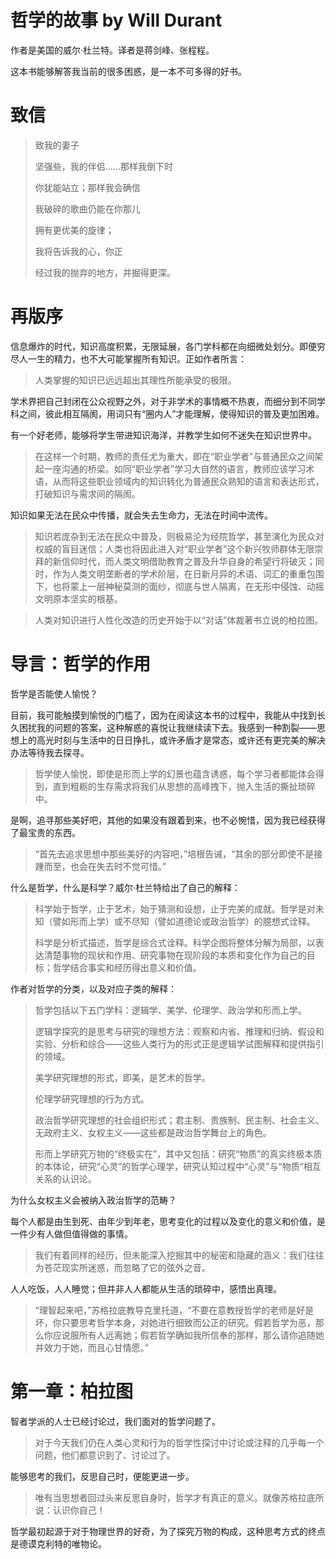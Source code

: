 # 哲学的故事 by Will Durant

作者是美国的威尔·杜兰特。译者是蒋剑峰、张程程。

这本书能够解答我当前的很多困惑，是一本不可多得的好书。

致信
====

> 致我的妻子
>
> 坚强些，我的伴侣……那样我倒下时
>
> 你犹能站立；那样我会确信
>
> 我破碎的歌曲仍能在你那儿
>
> 拥有更优美的旋律；
>
> 我将告诉我的心，你正
>
> 经过我的抛弃的地方，并掘得更深。

再版序
======

信息爆炸的时代，知识高度积累，无限延展，各门学科都在向细微处划分。即便穷尽人一生的精力，也不大可能掌握所有知识。正如作者所言：

> 人类掌握的知识已远远超出其理性所能承受的极限。

学术界把自己封闭在公众视野之外，对于非学术的事情概不热衷，而细分到不同学科之间，彼此相互隔阂，用词只有“圈内人”才能理解，使得知识的普及更加困难。

有一个好老师，能够将学生带进知识海洋，并教学生如何不迷失在知识世界中。

> 在这样一个时期，教师的责任尤为重大，即在“职业学者”与普通民众之间架起一座沟通的桥梁。如同“职业学者”学习大自然的语言，教师应该学习术语，从而将这些职业领域内的知识转化为普通民众熟知的语言和表达形式，打破知识与需求间的隔阂。

知识如果无法在民众中传播，就会失去生命力，无法在时间中流传。

> 知识若庞杂到无法在民众中普及，则极易沦为经院哲学，甚至演化为民众对权威的盲目迷信；人类也将因此进入对“职业学者”这个新兴牧师群体无限崇拜的新信仰时代，而人类文明借助教育之普及升华自身的希望行将破灭；同时，作为人类文明垄断者的学术阶层，在日新月异的术语、词汇的重重包围下，也将蒙上一层神秘莫测的面纱，彻底与世人隔离，在无形中侵蚀、动摇文明原本坚实的根基。

> 人类对知识进行人性化改造的历史开始于以“对话”体裁著书立说的柏拉图。

导言：哲学的作用
================

哲学是否能使人愉悦？

目前，我可能触摸到愉悦的门槛了，因为在阅读这本书的过程中，我能从中找到长久困扰我的问题的答案，这种解惑的喜悦让我继续读下去。我感到一种割裂——思想上的高光时刻与生活中的日日挣扎，或许矛盾才是常态，或许还有更完美的解决办法等待我去探寻。

> 哲学使人愉悦，即使是形而上学的幻景也蕴含诱惑，每个学习者都能体会得到，直到粗粝的生存需求将我们从思想的高峰拽下，抛入生活的撕扯琐碎中。

是啊，追寻那些美好吧，其他的如果没有跟着到来，也不必惋惜，因为我已经获得了最宝贵的东西。

> “首先去追求思想中那些美好的内容吧，”培根告诫，“其余的部分即使不是接踵而至，也会在失去时不觉可惜。”

什么是哲学，什么是科学？威尔·杜兰特给出了自己的解释：

> 科学始于哲学，止于艺术，始于猜测和设想，止于完美的成就。哲学是对未知（譬如形而上学）或不尽知（譬如道德论或政治哲学）的臆想式诠释。
>
> 科学是分析式描述，哲学是综合式诠释。科学企图将整体分解为局部，以表达清楚事物的现状和作用、研究事物在现阶段的本质和变化作为自己的目标；哲学结合事实和经历得出意义和价值。

作者对哲学的分类，以及对应子类的解释：

> 哲学包括以下五门学科：逻辑学、美学、伦理学、政治学和形而上学。
>
> 逻辑学探究的是思考与研究的理想方法：观察和内省、推理和归纳、假设和实验、分析和综合——这些人类行为的形式正是逻辑学试图解释和提供指引的领域。
>
> 美学研究理想的形式，即美，是艺术的哲学。
>
> 伦理学研究理想的行为方式。
>
> 政治哲学研究理想的社会组织形式；君主制、贵族制、民主制、社会主义、无政府主义、女权主义——这些都是政治哲学舞台上的角色。
>
> 形而上学研究万物的“终极实在”，其中又包括：研究“物质”的真实终极本质的本体论，研究“心灵”的哲学心理学，研究认知过程中“心灵”与“物质”相互关系的认识论。

为什么女权主义会被纳入政治哲学的范畴？

每个人都是由生到死、由年少到年老，思考变化的过程以及变化的意义和价值，是一件少有人做但值得做的事情。

> 我们有着同样的经历，但未能深入挖掘其中的秘密和隐藏的涵义：我们往往为苍茫现实所迷惑，而忽略了它的弦外之音。

人人吃饭，人人睡觉；但并非人人都能从生活的琐碎中，感悟出真理。

> “理智起来吧，”苏格拉底教导克里托道，“不要在意教授哲学的老师是好是坏，你只要思考哲学本身，对她进行细致而公正的研究。假若哲学为恶，那么你应说服所有人远离她；假若哲学确如我所信奉的那样，那么请你追随她并效力于她，而且心甘情愿。”

第一章：柏拉图
==============

智者学派的人士已经讨论过，我们面对的哲学问题了。

> 对于今天我们仍在人类心灵和行为的哲学性探讨中讨论或注释的几乎每一个问题，他们都意识到了、讨论过了。

能够思考的我们，反思自己时，便能更进一步。

> 唯有当思想者回过头来反思自身时，哲学才有真正的意义。就像苏格拉底所说：认识你自己！

哲学最初起源于对于物理世界的好奇，为了探究万物的构成，这种思考方式的终点是德谟克利特的唯物论。
